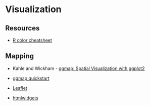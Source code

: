 # Visualization

## Resources
- [R color cheatsheet](https://www.nceas.ucsb.edu/sites/default/files/2020-04/colorPaletteCheatsheet.pdf)

## Mapping
- Kahle and Wickham - [ggmap: Spatial Visualization with ggplot2](https://journal.r-project.org/archive/2013-1/kahle-wickham.pdf)
- [ggmap quickstart](https://www.nceas.ucsb.edu/sites/default/files/2020-04/ggmapCheatsheet.pdf)



- [Leaflet](http://rstudio.github.io/leaflet/)
- [htmlwidgets](http://www.htmlwidgets.org/)
